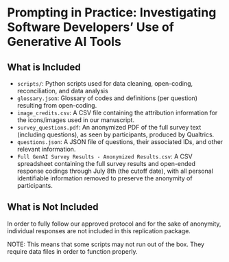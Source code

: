 # Prompting in Practice: Investigating Software Developers’ Use of Generative AI Tools

## What is Included
- `scripts/`: Python scripts used for data cleaning, open-coding, reconciliation, and data analysis 
- `glossary.json`: Glossary of codes and definitions (per question) resulting from open-coding.
- `image_credits.csv`: A CSV file containing the attribution information for the icons/images used in our manuscript. 
- `survey_questions.pdf`: An anonymized PDF of the full survey text (including questions), as seen by participants, produced by Qualtrics.
- `questions.json`: A JSON file of questions, their associated IDs, and other relevant information.
- `Full GenAI Survey Results - Anonymized Results.csv`: A CSV spreadsheet containing the full survey results and open-ended response codings through July 8th (the cutoff date), with all personal identifiable information removed to preserve the anonymity of participants.

## What is Not Included
In order to fully follow our approved protocol and for the sake of anonymity, individual responses are not included in this replication package.

NOTE: This means that some scripts may not run out of the box.  They require data files in order to function properly.
